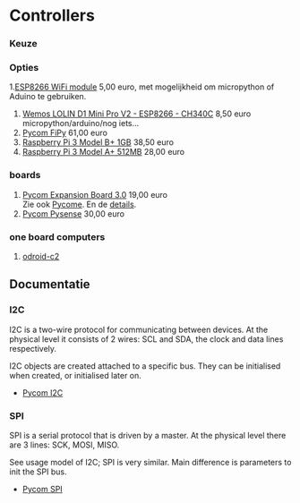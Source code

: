 # Controllers

### Keuze


### Opties

  1.[ESP8266 WiFi module](https://bikealive.nl/esp8266-nl.html) 5,00 euro, met mogelijkheid om micropython of Aduino te gebruiken.
  1. [Wemos LOLIN D1 Mini Pro V2 - ESP8266 - CH340C](https://www.tinytronics.nl/shop/nl/arduino/wemos/wemos-lolin-d1-mini-pro-v2-esp8266-ch340c) 8,50 euro  
  micropython/arduino/nog iets...
  2. [Pycom FiPy](https://www.tinytronics.nl/shop/nl/platforms/pycom/pycom-fipy) 61,00 euro
  3. [Raspberry Pi 3 Model B+ 1GB](https://www.tinytronics.nl/shop/nl/raspberry-pi/main-boards/raspberry-pi-3-model-b-1gb-1) 38,50 euro
  3. [Raspberry Pi 3 Model A+ 512MB](https://www.tinytronics.nl/shop/nl/raspberry-pi/main-boards/raspberry-pi-3-model-a-512mb) 28,00 euro
  
  
### boards

  1. [Pycom Expansion Board 3.0](https://www.tinytronics.nl/shop/nl/platforms/pycom/pycom-expansion-board-2.0) 19,00 euro  
 Zie ook [Pycome](https://pycom.io/?s=board). En de [details](https://docs.pycom.io/datasheets/boards/expansion3.html).
  2. [Pycom Pysense](https://www.tinytronics.nl/shop/nl/platforms/pycom/pycom-pysense) 30,00 euro


### one board computers

  1. [odroid-c2](https://www.hardkernel.com/shop/odroid-c2/)


## Documentatie

### I2C

I2C is a two-wire protocol for communicating between devices. At the physical level it consists of 2 wires: SCL and SDA, the clock and data lines respectively.

I2C objects are created attached to a specific bus. They can be initialised when created, or initialised later on.

  * [Pycom I2C](https://docs.pycom.io/firmwareapi/pycom/machine/i2c.html)

### SPI

SPI is a serial protocol that is driven by a master. At the physical level there are 3 lines: SCK, MOSI, MISO.

See usage model of I2C; SPI is very similar. Main difference is parameters to init the SPI bus.

  * [Pycom SPI](https://docs.pycom.io/firmwareapi/pycom/machine/spi.html)